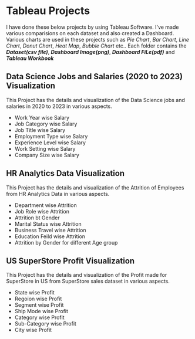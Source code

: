 # Tableau Projects

I have done these below projects by using Tableau Software.
I've made various comparisions on each dataset and also created a Dashboard.
Various charts are used in these projects such as *Pie Chart*, *Bar Chart*, *Line Chart*, *Donut Chart*, *Heat Map*, *Bubble Chart* etc..
Each folder contains the ***Dataset(csv file)***, ***Dashboard Image(png)***, ***Dashboard FiLe(pdf)*** and ***Tableau Workbook***

## Data Science Jobs and Salaries (2020 to 2023) Visualization
This Project has the details and visualization of the Data Science jobs and salaries in 2020 to 2023 in various aspects.
* Work Year wise Salary
* Job Category wise Salary
* Job Title wise Salary
* Employment Type wise Salary
* Experience Level wise Salary
* Work Setting wise Salary
* Company Size wise Salary

## HR Analytics Data Visualization
This Project has the details and visualization of the Attrition of Employees from HR Analytics Data in various aspects.
* Department wise Attrition
* Job Role wise Attrition
* Attrition bt Gender
* Marital Status wise Attrition
* Business Travel wise Attrition
* Education Feild wise Attrition
* Attrition by Gender for different Age group

## US SuperStore Profit Visualization
This Project has the details and visualization of the Profit made for SuperStore in US from SuperStore sales dataset in various aspects.
* State wise Profit
* Regoion wise Profit
* Segment wise Profit
* Ship Mode wise Profit
* Category wise Profit
* Sub-Category wise Profit
* City wise Profit
  




